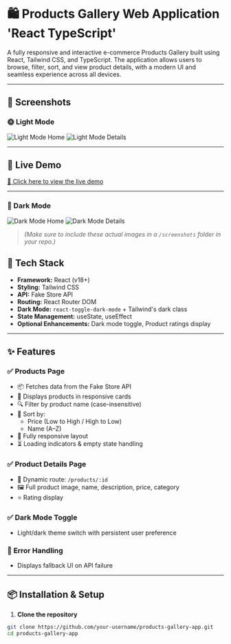 # 🛍️ Products Gallery Web Application 'React TypeScript'

A fully responsive and interactive e-commerce Products Gallery built using React, Tailwind CSS, and TypeScript. The application allows users to browse, filter, sort, and view product details, with a modern UI and seamless experience across all devices.

---

## 📸 Screenshots

### 🌞 Light Mode
![Light Mode Home](./screenshots/light-mode-home.png)
![Light Mode Details](./screenshots/light-mode-details.png)

---

## 🚀 Live Demo

[🔗 Click here to view the live demo](https://your-live-demo-url.com)

---
### 🌙 Dark Mode
![Dark Mode Home](./screenshots/dark-mode-home.png)
![Dark Mode Details](./screenshots/dark-mode-details.png)

> _(Make sure to include these actual images in a `/screenshots` folder in your repo.)_



## 🧰 Tech Stack

- **Framework:** React (v18+)
- **Styling:** Tailwind CSS
- **API:** Fake Store API
- **Routing:** React Router DOM
- **Dark Mode:** `react-toggle-dark-mode` + Tailwind's dark class
- **State Management:** useState, useEffect
- **Optional Enhancements:** Dark mode toggle, Product ratings display

---

## ✨ Features

### ✅ Products Page
- 📦 Fetches data from the Fake Store API
- 🎴 Displays products in responsive cards
- 🔍 Filter by product name (case-insensitive)
- 🔽 Sort by:
  - Price (Low to High / High to Low)
  - Name (A–Z)
- 📱 Fully responsive layout
- ⏳ Loading indicators & empty state handling

### ✅ Product Details Page
- 🔗 Dynamic route: `/products/:id`
- 🖼 Full product image, name, description, price, category
- ⭐ Rating display

### ✅ Dark Mode Toggle
- Light/dark theme switch with persistent user preference

### 🔄 Error Handling
- Displays fallback UI on API failure

---

## 📦 Installation & Setup

1. **Clone the repository**
```bash
git clone https://github.com/your-username/products-gallery-app.git
cd products-gallery-app
